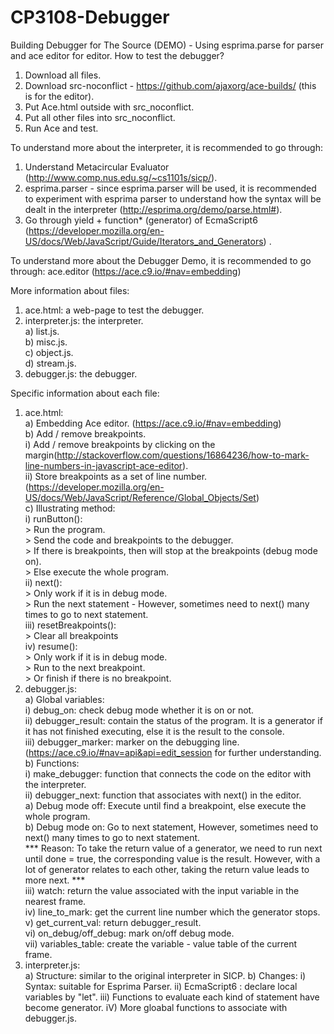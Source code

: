 # CP3108-Debugger
Building Debugger for The Source (DEMO) - Using esprima.parse for parser and ace editor for editor.
How to test the debugger?
1. Download all files.
2. Download src-noconflict - https://github.com/ajaxorg/ace-builds/ (this is for the editor).
3. Put Ace.html outside with src_noconflict.
4. Put all other files into src_noconflict.
5. Run Ace and test.

To understand more about the interpreter, it is recommended to go through:
1. Understand Metacircular Evaluator (http://www.comp.nus.edu.sg/~cs1101s/sicp/). 
2. esprima.parser - since esprima.parser will be used, it is recommended to experiment with esprima parser to understand how the syntax will be dealt in the interpreter (http://esprima.org/demo/parse.html#).
3. Go through yield + function* (generator) of EcmaScript6 (https://developer.mozilla.org/en-US/docs/Web/JavaScript/Guide/Iterators_and_Generators) .

To understand more about the Debugger Demo, it is recommended to go through:
ace.editor (https://ace.c9.io/#nav=embedding)

More information about files:
1. ace.html: a web-page to test the debugger.<br />
2. interpreter.js: the interpreter.<br />
    a) list.js.<br />
    b) misc.js.<br />
    c) object.js.<br />
    d) stream.js.<br />
3. debugger.js: the debugger.<br />

Specific information about each file:
1. ace.html:<br />
    a) Embedding Ace editor. (https://ace.c9.io/#nav=embedding)<br />
    b) Add / remove breakpoints. <br />
        i) Add / remove breakpoints by clicking on the margin(http://stackoverflow.com/questions/16864236/how-to-mark-line-numbers-in-javascript-ace-editor).<br />
        ii) Store breakpoints as a set of line number. (https://developer.mozilla.org/en-US/docs/Web/JavaScript/Reference/Global_Objects/Set) <br />
    c) Illustrating method:<br />
        i) runButton():<br />
          > Run the program.<br />
          > Send the code and breakpoints to the debugger.<br />
          > If there is breakpoints, then will stop at the breakpoints (debug mode on).<br />
          > Else execute the whole program.<br />
        ii) next():<br />
          > Only work if it is in debug mode.<br />
          > Run the next statement - However, sometimes need to next() many times to go to next statement.<br />
        iii) resetBreakpoints():<br />
          > Clear all breakpoints<br />
        iv) resume():<br />
          > Only work if it is in debug mode.<br />
          > Run to the next breakpoint.<br />
          > Or finish if there is no breakpoint.<br />
2. debugger.js:<br />
    a) Global variables:<br />
        i) debug_on: check debug mode whether it is on or not.<br />
        ii) debugger_result: contain the status of the program. It is a generator if it has not finished executing, else it is the result to the console.<br />
        iii) debugger_marker: marker on the debugging line. (https://ace.c9.io/#nav=api&api=edit_session for further understanding.<br />
    b) Functions:<br />
        i) make_debugger: function that connects the code on the editor with the interpreter.<br />
        ii) debugger_next: function that associates with next() in the editor.<br />
            a) Debug mode off: Execute until find a breakpoint, else execute the whole program.<br />
            b) Debug mode on: Go to next statement, However, sometimes need to next() many times to go to next statement.<br />
            *** Reason: To take the return value of a generator, we need to run next until done = true, the corresponding value is the result. However, with a lot of generator relates to each other, taking the return value leads to more next. ***<br />
        iii) watch: return the value associated with the input variable in the nearest frame.<br />
        iv) line_to_mark: get the current line number which the generator stops.<br />
        v) get_current_val: return debugger_result.<br />
        vi) on_debug/off_debug: mark on/off debug mode.<br />
        vii) variables_table: create the variable - value table of the current frame.<br />
3. interpreter.js:<br />
    a) Structure: similar to the original interpreter in SICP.
    b) Changes:
        i) Syntax: suitable for Esprima Parser.
        ii) EcmaScript6 : declare local variables by "let".
        iii) Functions to evaluate each kind of statement have become generator.
        iV) More gloabal functions to associate with debugger.js.
